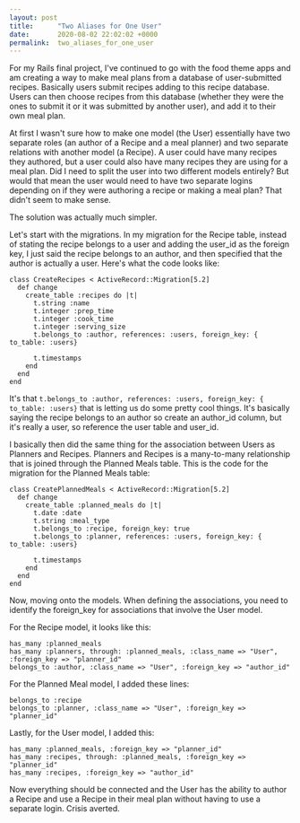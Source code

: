 ```yaml
---
layout: post
title:      "Two Aliases for One User"
date:       2020-08-02 22:02:02 +0000
permalink:  two_aliases_for_one_user
---
```



For my Rails final project, I've continued to go with the food theme apps and am creating a way to make meal plans from a database of user-submitted recipes. Basically users submit recipes adding to this recipe database. Users can then choose recipes from this database (whether they were the ones to submit it or it was submitted by another user), and add it to their own meal plan. 

At first I wasn't sure how to make one model (the User) essentially have two separate roles (an author of a Recipe and a meal planner) and two separate relations with another model (a Recipe). A user could have many recipes they authored, but a user could also have many recipes they are using for a meal plan. Did I need to split the user into two different models entirely? But would that mean the user would need to have two separate logins depending on if they were authoring a recipe or making a meal plan? That didn't seem to make sense.

The solution was actually much simpler. 

Let's start with the migrations. In my migration for the Recipe table, instead of stating the recipe belongs to a user and adding the user_id as the foreign key, I just said the recipe belongs to an author, and then specified that the author is actually a user. Here's what the code looks like:
```
class CreateRecipes < ActiveRecord::Migration[5.2]
  def change
    create_table :recipes do |t|
      t.string :name
      t.integer :prep_time
      t.integer :cook_time
      t.integer :serving_size
      t.belongs_to :author, references: :users, foreign_key: { to_table: :users}

      t.timestamps
    end
  end
end
```

It's that `t.belongs_to :author, references: :users, foreign_key: { to_table: :users}` that is letting us do some pretty cool things. It's basically saying the recipe belongs to an author so create an author_id column, but it's really a user, so reference the user table and user_id.

I basically then did the same thing for the association between Users as Planners and Recipes. Planners and Recipes is a many-to-many relationship that is joined through the Planned Meals table. This is the code for the migration for the Planned Meals table:

```
class CreatePlannedMeals < ActiveRecord::Migration[5.2]
  def change
    create_table :planned_meals do |t|
      t.date :date
      t.string :meal_type
      t.belongs_to :recipe, foreign_key: true
      t.belongs_to :planner, references: :users, foreign_key: { to_table: :users}

      t.timestamps
    end
  end
end
```

Now, moving onto the models. When defining the associations, you need to identify the foreign_key for associations that involve the User model.

For the Recipe model, it looks like this:
```
has_many :planned_meals
has_many :planners, through: :planned_meals, :class_name => "User", :foreign_key => "planner_id"
belongs_to :author, :class_name => "User", :foreign_key => "author_id"
```

For the Planned Meal model, I added these lines:
```
belongs_to :recipe
belongs_to :planner, :class_name => "User", :foreign_key => "planner_id"
```

Lastly, for the User model, I added this:
```
has_many :planned_meals, :foreign_key => "planner_id"
has_many :recipes, through: :planned_meals, :foreign_key => "planner_id"
has_many :recipes, :foreign_key => "author_id"
```

Now everything should be connected and the User has the ability to author a Recipe and use a Recipe in their meal plan without having to use a separate login. Crisis averted.



